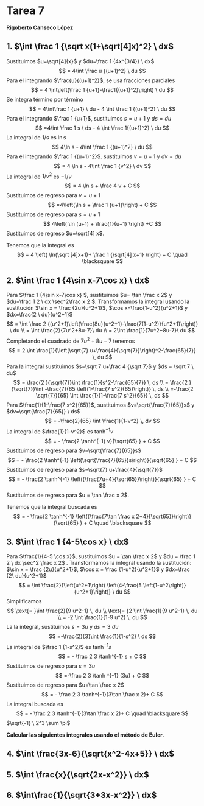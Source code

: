 # Tarea 7

**Rigoberto Canseco López**

## 1. $\int \frac 1 {\sqrt x(1+\sqrt[4]x)^2} \ dx$

Sustituimos $u=\sqrt[4]{x}$ y $du=\frac 1 {4x^{3/4}} \ dx$ 
$$
= 4\int \frac u {(u+1)^2} \ du
$$
Para el integrando $\frac{u}{(u+1)^2}$, se usa fracciones parciales
$$
= 4 \int\left(\frac 1 {u+1}-\frac1{(u+1)^2}\right) \ du
$$
Se integra término por término 
$$
= 4\int\frac 1 {u+1} \ du - 4 \int \frac 1 {(u+1)^2} \ du
$$
Para el integrando $\frac 1 {u+1}$, sustituimos $s=u+1$ y $ds=du$
$$
=4\int \frac 1 s \ ds - 4 \int \frac 1{(u+1)^2} \ du
$$
La integral de $1/s$ es $\ln s$
$$
4\ln s - 4\int \frac 1 {(u+1)^2} \ du
$$
Para el integrando $\frac 1 {(u+1)^2}$. sustituimos $v=u+1$ y $dv=du$
$$
= 4 \ln s - 4\int \frac 1 {v^2} \ dv 
$$
La integral de $1/v^2$ es $-1/v$
$$
= 4 \ln s + \frac 4 v + C 
$$
Sustituimos de regreso para $v = u+1$
$$
=4\left(\ln s + \frac 1 {u+1}\right) + C
$$
Sustituimos de regreso para $s=u+1$
$$
4\left( \ln (u+1) + \frac{1}{u+1} \right) +C
$$
Sustituimos de regreso $u=\sqrt[4] x$. 

Tenemos que la integral es 
$$
= 4 \left( \ln(\sqrt [4]x+1)+ \frac 1 {\sqrt[4] x+1}  \right) + C \quad \blacksquare
$$

## 2. $\int \frac 1 {4\sin x-7\cos x} \ dx$

Para $\frac 1 {4\sin x-7\cos x} $, sustituimos $u= \tan \frac x 2$ y $du=\frac 1 2 \ dx \sec^2\frac x 2 $. Transformamos la integral usando la sustitución $\sin x = \frac {2u}{u^2+1}$, $\cos x=\frac{1-u^2}{u^2+1}$ y $dx=\frac{2 \ du}{u^2+1}$
$$
= \int \frac 2 {(u^2+1)\left(\frac{8u}{u^2+1}-\frac{7(1-u^2)}{u^2+1}\right)} \ du \\
= \int \frac{2}{7u^2+8u-7}\ du \\
= 2\int \frac{1}{7u^2+8u-7}\ du
$$
Completando el cuadrado de $7 u^2+8 u-7$ tenemos 
$$
= 2 \int \frac{1}{\left(\sqrt{7} u+\frac{4}{\sqrt{7}}\right)^2-\frac{65}{7}} \, du
$$
Para la integral sustituimos $s=\sqrt 7 u+\frac 4 {\sqrt 7}$ y $ds = \sqrt 7 \ du$
$$
= \frac{2 }{\sqrt{7}}\int \frac{1}{s^2-\frac{65}{7}} \, ds \\
= \frac{2 }{\sqrt{7}}\int -\frac{7}{65 \left(1-\frac{7 s^2}{65}\right)} \, ds \\
=-\frac{2 \sqrt{7}}{65} \int \frac{1}{1-\frac{7 s^2}{65}} \, ds
$$
Para $\frac{1}{1-\frac{7 s^2}{65}}$, sustituimos $v=\sqrt{\frac{7}{65}}s$  y $dv=\sqrt{\frac{7}{65}} \ ds$
$$
= -\frac{2}{65} \int \frac{1}{1-v^2} \, dv
$$
La integral de $\frac{1}{1-v^2}$ es $\tanh^{-1} v$
$$
= - \frac{2  \tanh^{-1} v}{\sqrt{65} } + C
$$
Sustituimos de regreso para $v=\sqrt{\frac{7}{65}}s$
$$
= - \frac{2  \tanh^{-1} \left(\sqrt{\frac{7}{65}}s\right)}{\sqrt{65} } + C
$$
Sustituimos de regreso para $s=\sqrt{7} u+\frac{4}{\sqrt{7}}$
$$
= - \frac{2  \tanh^{-1} \left({\frac{7u+4}{\sqrt65}}\right)}{\sqrt{65} } + C
$$
Sustituimos de regreso para $u = \tan \frac x 2$.

Tenemos que la integral buscada es
$$
= - \frac{2  \tanh^{-1} \left({\frac{7\tan \frac x 2+4}{\sqrt65}}\right)}{\sqrt{65} } + C \quad \blacksquare
$$


## 3. $\int \frac 1 {4-5\cos x} \ dx$

Para $\frac{1}{4-5 \cos x}$, sustituimos $u = \tan \frac x 2$ y $du = \frac 1 2 \ dx \sec^2 \frac x 2$  . Transformamos la integral usando la sustitución: $\sin x = \frac {2u}{u^2+1}$, $\cos x = \frac {1-u^2}{u^2+1}$ y $dx=\frac {2\ du}{u^2+1}$
$$
= \int \frac{2}{\left(u^2+1\right) \left(4-\frac{5 \left(1-u^2\right)}{u^2+1}\right)} \ du
$$
Simplificamos 
$$
\text{= }\int \frac{2}{9 u^2-1} \, du \\
\text{= }2 \int \frac{1}{9 u^2-1} \, du \\
= -2 \int \frac{1}{1-9 u^2} \, du
$$
La la integral, sustituimos $s=3u$ y $ds=3\ du$ 
$$
=-\frac{2}{3}\int \frac{1}{1-s^2} \ ds
$$
La integral de $\frac 1 {1-s^2}$ es $\tanh^{-1}s$
$$
= - \frac 2 3 \tanh^{-1} s + C
$$
Sustituimos de regreso para $s=3u$ 
$$
=-\frac 2 3 \tanh ^{-1} (3u) + C
$$
Sustituimos de regreso para $u=\tan \frac x 2$
$$
= - \frac 2 3 \tanh^{-1}(3\tan \frac x 2)+ C
$$
La integral buscada es 
$$
= - \frac 2 3 \tanh^{-1}(3\tan \frac x 2)+ C \quad \blacksquare
$$
$\sqrt{-1} \ 2^3 \sum \pi$ 

**Calcular las siguientes integrales usando el método de Euler**.

## 4. $\int \frac{3x-6}{\sqrt{x^2-4x+5}} \ dx$

## 5. $\int \frac{x}{\sqrt{2x-x^2}} \ dx$

## 6. $\int\frac{1}{\sqrt{3+3x-x^2}} \ dx$